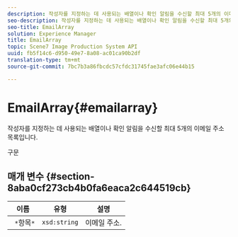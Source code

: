 ```yaml
---
description: 작성자를 지정하는 데 사용되는 배열이나 확인 알림을 수신할 최대 5개의 이메일 주소 목록입니다.
seo-description: 작성자를 지정하는 데 사용되는 배열이나 확인 알림을 수신할 최대 5개의 이메일 주소 목록입니다.
seo-title: EmailArray
solution: Experience Manager
title: EmailArray
topic: Scene7 Image Production System API
uuid: fb5f14c6-d950-49e7-8a08-ac01ca90b2df
translation-type: tm+mt
source-git-commit: 7bc7b3a86fbcdc57cfdc31745fae3afc06e44b15

---
```



# EmailArray{#emailarray}

작성자를 지정하는 데 사용되는 배열이나 확인 알림을 수신할 최대 5개의 이메일 주소 목록입니다.

구문

## 매개 변수 {#section-8aba0cf273cb4b0fa6eaca2c644519cb}

| 이름 | 유형 | 설명 |
|---|---|---|
| ` *`항목`*` | `xsd:string` | 이메일 주소. |

